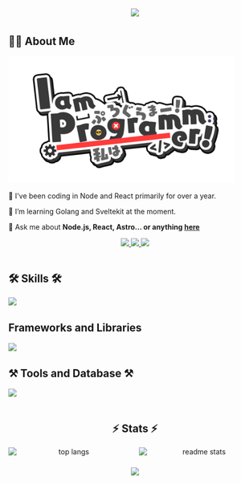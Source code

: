 <h1 align="center">
    <img src="https://readme-typing-svg.herokuapp.com/?font=Righteous&size=35&center=true&vCenter=true&width=500&height=70&duration=4000&lines=Hi!+👋;;" />
</h1>

<div align="left">

<h2>👨‍💻 About Me</h2>

<p align="left">
  <img src="IamProgrammerEnglish.png" width="450" alt="Cube Architecture">
</p>

🌱 I've been coding in Node and React primarily for over a year.

🔭 I’m learning Golang and Sveltekit at the moment.

💬 Ask me about **Node.js, React, Astro... or anything [here](https://github.com/Prashant20nov2003/Prashant20nov2003/issues)**

 </div>
 <div align="center"> 
 <a href="mailto:prashanttbhardwajj@gmail.com">
    <img src="https://img.shields.io/badge/Gmail-333333?style=for-the-badge&logo=gmail&logoColor=red" />
  </a>
  <a href="https://www.linkedin.com/in/prashant-bhardwaj-872975250/" target="_blank">
    <img src="https://img.shields.io/badge/LinkedIn-0077B5?style=for-the-badge&logo=linkedin&logoColor=white" target="_blank" />
  </a>
      <a>
          <a href="https://twitter.com/BigSamosa20" target="_blank">
               <img src="https://img.shields.io/badge/Twitter-1DA1F2?style=for-the-badge&logo=twitter&logoColor=white" target="_blank" />
     </a>
</div>
<br/>
<h2 align="left">🛠️ Skills 🛠️</h2>

<!-- <h2 align="center">Languages</h2> -->

<div align="left">
    <img src="https://skillicons.dev/icons?i=go,javascript,typescript,python,lua,bash,elixir,graphql" />
<br/>

<h2 align="left"> Frameworks and Libraries </h2>
 <div align="left">
    <img src="https://skillicons.dev/icons?i=nextjs,react,vue,astro,pinia,redux,nodejs,express,nestjs,bootstrap,tailwindcss,materialui,elasticsearch,jest,cypress" />
<br/>
  <h2 align="left">⚒️ Tools and Database ⚒️</h2>
 <div align="left">
    <img src="https://skillicons.dev/icons?i=vite,mysql,mongodb,postgres,sqlite,graphql,prisma,neovim,rabbitmq,kafka,redis,docker,terraform,githubactions,jenkins,nginx,kubernetes,aws,ansible" />
<br/>
</div>
<br/>

<h2 align="center">⚡ Stats ⚡</h2>
<div align="center" style="display: flex; justify-content: center; gap: 15px;">
<img width=390 src="https://github-readme-stats-salesp07.vercel.app/api/top-langs/?username=Prashant20nov2003&hide=HTML&langs_count=8&layout=compact&theme=react&border_radius=10&size_weight=0.5&count_weight=0.5&exclude_repo=github-readme-stats" alt="top langs" />
  <img width=390 src="https://github-readme-stats-salesp07.vercel.app/api?username=Prashant20nov2003&count_private=true&show_icons=true&theme=react&rank_icon=github&border_radius=10" alt="readme stats" />
  
</div>

<h3 align="center">
    <img src="https://readme-typing-svg.herokuapp.com/?font=Righteous&size=25&center=true&vCenter=true&width=500&height=70&duration=4000&lines=Thanks+for+visiting!+✌️;+Shoot+me+a+message+on+Linkedin!;I'm+always+down+to+collab+:)">
</h3>

<br/>
